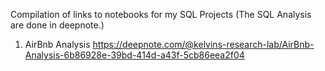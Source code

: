 Compilation of links to notebooks for my SQL Projects 
(The SQL Analysis are done in deepnote.)

1. AirBnb Analysis 
https://deepnote.com/@kelvins-research-lab/AirBnb-Analysis-6b86928e-39bd-414d-a43f-5cb86eea2f04
